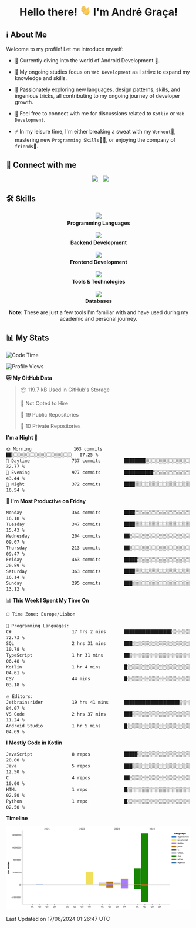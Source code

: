 <h1 align="center">Hello there! <img src="https://raw.githubusercontent.com/ABSphreak/ABSphreak/master/gifs/Hi.gif" width="30"> I'm André Graça!</h1>

## ℹ️ About Me

Welcome to my profile! Let me introduce myself:

- 🔭 Currently diving into the world of Android Development 📱.

- 🌱 My ongoing studies focus on `Web Development` as I strive to expand my knowledge and skills.
 
- 🚀 Passionately exploring new languages, design patterns, skills, and ingenious tricks, all contributing to my ongoing journey of developer growth.

- 💬 Feel free to connect with me for discussions related to `Kotlin` or `Web Development`.

- ⚡ In my leisure time, I'm either breaking a sweat with my `Workout`💪, mastering new `Programming Skills`👨‍💻, or enjoying the company of `friends`👥.

## 🤝 Connect with me

<p align="center">
  <a style="margin-left: 10px;" target="_blank" href="mailto:sindrome.gracinha@gmail.com">
    <img width="50px" src="https://play-lh.googleusercontent.com/KSuaRLiI_FlDP8cM4MzJ23ml3og5Hxb9AapaGTMZ2GgR103mvJ3AAnoOFz1yheeQBBI">
  </a>
  <a style="margin-left: 10px;" target="_blank" href="https://twitter.com/Andre_Graca3">
    <img src="https://skillicons.dev/icons?i=twitter">
  </a>
</p>

## 🛠️ Skills

<div align="center">
  <p align="center">
    <img src="https://skillicons.dev/icons?i=kotlin,java,js,ts,python,c&perline=6" /><br/>
    <b>Programming Languages</b><br/><br/>
    <img src="https://skillicons.dev/icons?i=spring,nodejs,express&perline=5" /><br/>
    <b>Backend Development</b><br/><br/>
    <img src="https://skillicons.dev/icons?i=react,nextjs,html,css,bootstrap,tailwind&perline=6" /><br/>
    <b>Frontend Development</b><br/><br/>
    <img src="https://skillicons.dev/icons?i=docker,linux,bash,git,github,androidstudio,jenkins,postman&perline=9" /><br/>
    <b>Tools & Technologies</b><br/><br/>
    <img src="https://skillicons.dev/icons?i=postgres,mongodb&perline=2" /><br/>
    <b>Databases</b>
  </p> 
  <p align="center"><b>Note:</b> These are just a few tools I'm familiar with and have used during my academic and personal journey.</p>
</div>

## 📊 My Stats

<!--START_SECTION:waka-->
![Code Time](http://img.shields.io/badge/Code%20Time-1%2C218%20hrs%2030%20mins-blue)

![Profile Views](http://img.shields.io/badge/Profile%20Views-0-blue)

**🐱 My GitHub Data** 

> 📦 119.7 kB Used in GitHub's Storage 
 > 
> 🚫 Not Opted to Hire
 > 
> 📜 19 Public Repositories 
 > 
> 🔑 10 Private Repositories 
 > 
**I'm a Night 🦉** 

```text
🌞 Morning                163 commits         ██░░░░░░░░░░░░░░░░░░░░░░░   07.25 % 
🌆 Daytime                737 commits         ████████░░░░░░░░░░░░░░░░░   32.77 % 
🌃 Evening                977 commits         ███████████░░░░░░░░░░░░░░   43.44 % 
🌙 Night                  372 commits         ████░░░░░░░░░░░░░░░░░░░░░   16.54 % 
```
📅 **I'm Most Productive on Friday** 

```text
Monday                   364 commits         ████░░░░░░░░░░░░░░░░░░░░░   16.18 % 
Tuesday                  347 commits         ████░░░░░░░░░░░░░░░░░░░░░   15.43 % 
Wednesday                204 commits         ██░░░░░░░░░░░░░░░░░░░░░░░   09.07 % 
Thursday                 213 commits         ██░░░░░░░░░░░░░░░░░░░░░░░   09.47 % 
Friday                   463 commits         █████░░░░░░░░░░░░░░░░░░░░   20.59 % 
Saturday                 363 commits         ████░░░░░░░░░░░░░░░░░░░░░   16.14 % 
Sunday                   295 commits         ███░░░░░░░░░░░░░░░░░░░░░░   13.12 % 
```


📊 **This Week I Spent My Time On** 

```text
🕑︎ Time Zone: Europe/Lisbon

💬 Programming Languages: 
C#                       17 hrs 2 mins       ██████████████████░░░░░░░   72.73 % 
SQL                      2 hrs 31 mins       ███░░░░░░░░░░░░░░░░░░░░░░   10.78 % 
TypeScript               1 hr 31 mins        ██░░░░░░░░░░░░░░░░░░░░░░░   06.48 % 
Kotlin                   1 hr 4 mins         █░░░░░░░░░░░░░░░░░░░░░░░░   04.61 % 
CSV                      44 mins             █░░░░░░░░░░░░░░░░░░░░░░░░   03.18 % 

🔥 Editors: 
Jetbrainsrider           19 hrs 41 mins      █████████████████████░░░░   84.07 % 
VS Code                  2 hrs 37 mins       ███░░░░░░░░░░░░░░░░░░░░░░   11.24 % 
Android Studio           1 hr 5 mins         █░░░░░░░░░░░░░░░░░░░░░░░░   04.69 % 
```

**I Mostly Code in Kotlin** 

```text
JavaScript               8 repos             █████░░░░░░░░░░░░░░░░░░░░   20.00 % 
Java                     5 repos             ███░░░░░░░░░░░░░░░░░░░░░░   12.50 % 
C                        4 repos             ██░░░░░░░░░░░░░░░░░░░░░░░   10.00 % 
HTML                     1 repo              █░░░░░░░░░░░░░░░░░░░░░░░░   02.50 % 
Python                   1 repo              █░░░░░░░░░░░░░░░░░░░░░░░░   02.50 % 
```



**Timeline**

![Lines of Code chart](https://raw.githubusercontent.com/AndreGraca3/AndreGraca3/main/assets/bar_graph.png)


 Last Updated on 17/06/2024 01:26:47 UTC
<!--END_SECTION:waka-->
